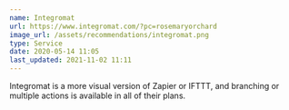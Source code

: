 ```yaml
---
name: Integromat
url: https://www.integromat.com/?pc=rosemaryorchard
image_url: /assets/recommendations/integromat.png
type: Service
date: 2020-05-14 11:05
last_updated: 2021-11-02 11:11
---
```

Integromat is a more visual version of Zapier or IFTTT, and branching or multiple actions is available in all of their plans.